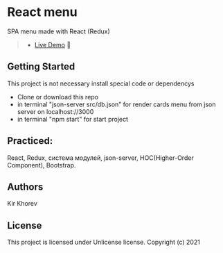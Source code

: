 # React menu
SPA menu made with React (Redux)

> - [Live Demo](https://menu-app-pi.vercel.app/) :fries:

## Getting Started
This project is not necessary install special code or dependencys
- Clone or download this repo
- in terminal "json-server src/db.json" for render cards menu from json server on localhost://3000
- in terminal "npm start" for start project

## Practiced:
React, Redux, система модулей, json-server, HOC(Higher-Order Component), Bootstrap.

## Authors
Kir Khorev

## License
This project is licensed under Unlicense license.
Copyright (c) 2021
